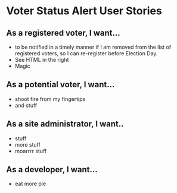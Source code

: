 # Voter Status Alert User Stories

## As a registered voter, I want...
  - to be notified in a timely manner if I am removed from the list of registered voters, so I can re-register before Election Day.
  - See HTML in the right
  - Magic

## As a potential voter, I want...
  - shoot fire from my fingertips
  - and stuff

## As a site administrator, I want..
  - stuff
  - more stuff
  - moarrrr stuff

## As a developer, I want...
  - eat more pie